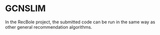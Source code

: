 # GCNSLIM
In the RecBole project, the submitted code can be run in the same way as other general recommendation algorithms.
